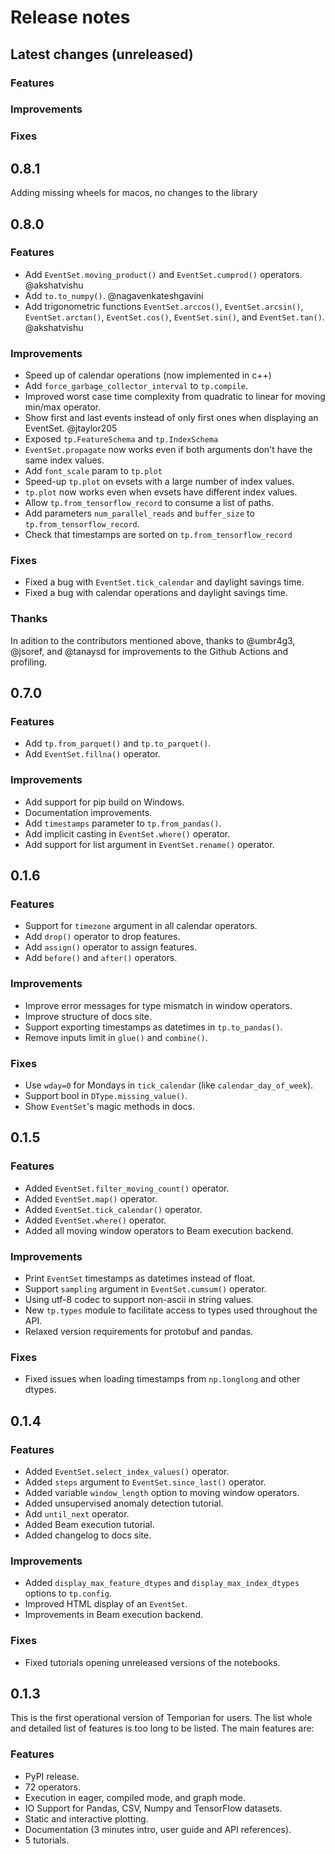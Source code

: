 # Release notes

## Latest changes (unreleased)

### Features

### Improvements

### Fixes

## 0.8.1

Adding missing wheels for macos, no changes to the library

## 0.8.0

### Features

- Add `EventSet.moving_product()` and `EventSet.cumprod()` operators. @akshatvishu
- Add `to.to_numpy()`. @nagavenkateshgavini
- Add trigonometric functions `EventSet.arccos()`, `EventSet.arcsin()`, `EventSet.arctan()`, `EventSet.cos()`, `EventSet.sin()`, and `EventSet.tan()`. @akshatvishu

### Improvements

- Speed up of calendar operations (now implemented in c++)
- Add `force_garbage_collector_interval` to `tp.compile`.
- Improved worst case time complexity from quadratic to linear for moving min/max operator.
- Show first and last events instead of only first ones when displaying an EventSet. @jtaylor205
- Exposed `tp.FeatureSchema` and `tp.IndexSchema`
- `EventSet.propagate` now works even if both arguments don't have the same index values.
- Add `font_scale` param to `tp.plot`
- Speed-up `tp.plot` on evsets with a large number of index values.
- `tp.plot` now works even when evsets have different index values.
- Allow `tp.from_tensorflow_record` to consume a list of paths.
- Add parameters `num_parallel_reads` and `buffer_size` to `tp.from_tensorflow_record`.
- Check that timestamps are sorted on `tp.from_tensorflow_record`

### Fixes

- Fixed a bug with `EventSet.tick_calendar` and daylight savings time.
- Fixed a bug with calendar operations and daylight savings time.

### Thanks

In adition to the contributors mentioned above, thanks to @umbr4g3, @jsoref, and @tanaysd for improvements to the Github Actions and profiling.

## 0.7.0

### Features

- Add `tp.from_parquet()` and `tp.to_parquet()`.
- Add `EventSet.fillna()` operator.

### Improvements

- Add support for pip build on Windows.
- Documentation improvements.
- Add `timestamps` parameter to `tp.from_pandas()`.
- Add implicit casting in `EventSet.where()` operator.
- Add support for list argument in `EventSet.rename()` operator.

## 0.1.6

### Features

- Support for `timezone` argument in all calendar operators.
- Add `drop()` operator to drop features.
- Add `assign()` operator to assign features.
- Add `before()` and `after()` operators.

### Improvements

- Improve error messages for type mismatch in window operators.
- Improve structure of docs site.
- Support exporting timestamps as datetimes in `tp.to_pandas()`.
- Remove inputs limit in `glue()` and `combine()`.

### Fixes

- Use `wday=0` for Mondays in `tick_calendar` (like `calendar_day_of_week`).
- Support bool in `DType.missing_value()`.
- Show `EventSet`'s magic methods in docs.

## 0.1.5

### Features

- Added `EventSet.filter_moving_count()` operator.
- Added `EventSet.map()` operator.
- Added `EventSet.tick_calendar()` operator.
- Added `EventSet.where()` operator.
- Added all moving window operators to Beam execution backend.

### Improvements

- Print `EventSet` timestamps as datetimes instead of float.
- Support `sampling` argument in `EventSet.cumsum()` operator.
- Using utf-8 codec to support non-ascii in string values.
- New `tp.types` module to facilitate access to types used throughout the API.
- Relaxed version requirements for protobuf and pandas.

### Fixes

- Fixed issues when loading timestamps from `np.longlong` and other dtypes.

## 0.1.4

### Features

- Added `EventSet.select_index_values()` operator.
- Added `steps` argument to `EventSet.since_last()` operator.
- Added variable `window_length` option to moving window operators.
- Added unsupervised anomaly detection tutorial.
- Add `until_next` operator.
- Added Beam execution tutorial.
- Added changelog to docs site.

### Improvements

- Added `display_max_feature_dtypes` and `display_max_index_dtypes` options to
  `tp.config`.
- Improved HTML display of an `EventSet`.
- Improvements in Beam execution backend.

### Fixes

- Fixed tutorials opening unreleased versions of the notebooks.

## 0.1.3

This is the first operational version of Temporian for users. The list whole and
detailed list of features is too long to be listed. The main features are:

### Features

- PyPI release.
- 72 operators.
- Execution in eager, compiled mode, and graph mode.
- IO Support for Pandas, CSV, Numpy and TensorFlow datasets.
- Static and interactive plotting.
- Documentation (3 minutes intro, user guide and API references).
- 5 tutorials.
